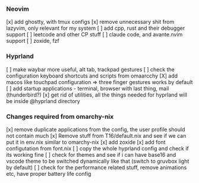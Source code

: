 ### Neovim

[x] add ghostty, with tmux configs
[x] remove unnecessary shit from lazyvim, only relevant for my system
[ ] add cpp, rust and their debugger support
[ ] leetcode and other CP stuff
[ ] claude code, and avante.nvim support
[ ] zoxide, fzf

### Hyprland

[ ] make waybar more useful, alt tab, trackpad gestures
[ ] check the configuration keyboard shortcuts and scripts from omaarcchy
[X] add macos like touchpad configuration => three finger gestures works by default
[ ] add startup applications - terminal, browser with last thing, mail (thunderbird?)
[x] get rid of utilities, all the things needed for hyprland will be inside @hyprland directory


### Changes required from omarchy-nix
[x] remove duplicate applications from the config, the user profile should not contain much
[x] Remove stuff from T16/default.nix and see if we can put it in env.nix similar to omarchy-nix
[x] add zoxide
[x] add font configutation from font.nix
[ ] copy the whole hyprland config and check if its working fine 
[ ] check for themes and see if i can have base16 and vscode theme to be switched dynamically like that (switch to gruvbox light by default)
[ ] check for the performance related stuff, remove animations etc, have proper battery life config

